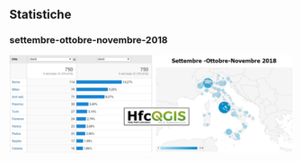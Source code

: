 ## Statistiche

### settembre-ottobre-novembre-2018

<p align="center">
  <img width="800" src="./img/statistiche_sett_ott_nov_18.png">
</p>